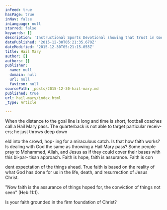 ```yaml
---
inFeed: true
hasPage: true
inNav: false
inLanguage: null
starred: false
keywords: []
description: 'Instructional Sports Devotional showing that trust in God brings surety and complete confidence '
datePublished: '2015-12-30T05:21:35.670Z'
dateModified: '2015-12-30T05:21:15.055Z'
title: Hail Mary
author: []
authors: []
publisher:
  name: null
  domain: null
  url: null
  favicon: null
sourcePath: _posts/2015-12-30-hail-mary.md
published: true
url: hail-mary/index.html
_type: Article

---
```

When the distance to the goal line is long and time
is short, football coaches call a Hail Mary pass.
The quarterback is not able to target particular receiv-
ers; he just throws deep down

eld into the crowd, hop-
ing for a miraculous catch. Is that how faith works?
Is dealing with God the same as throwing a Hail Mary
pass? Some people pray to Mohammed, Allah, and
Jesus as if they could cover their bases with this bi-par-
tisan approach. Faith is hope, faith is assurance. Faith
is con

dent expectation of the things ahead. True faith
is based on the reality of what God has done for us in
the life, death, and resurrection of Jesus Christ.

"Now faith is the assurance of things hoped for, the
conviction of things not seen" (Heb 11:1).

Is your faith grounded in the firm foundation of Christ?